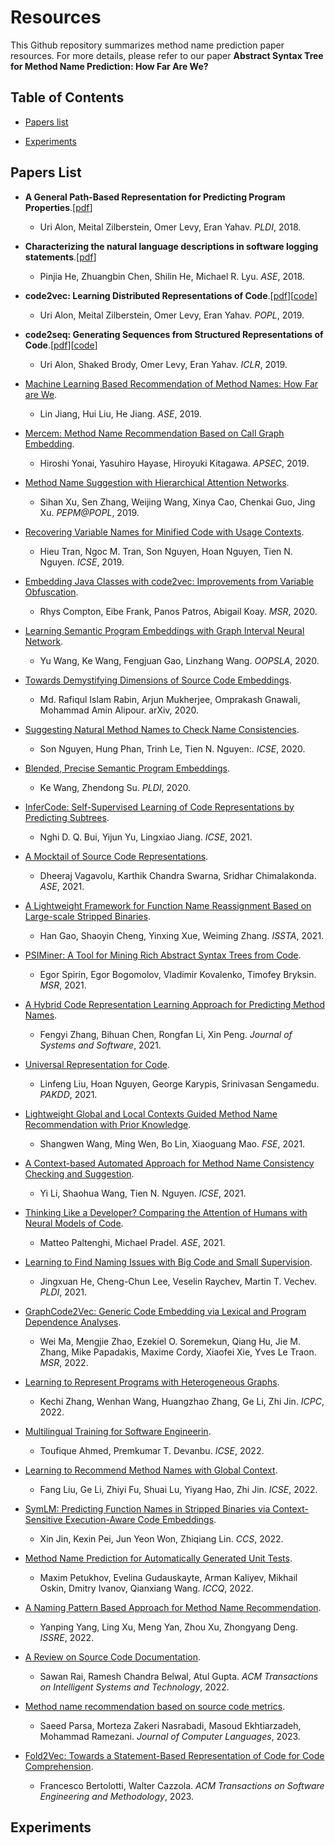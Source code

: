 # Resources
This Github repository summarizes method name prediction paper resources. For more details, please refer to our paper **Abstract Syntax Tree for Method Name Prediction: How Far Are We?**

## Table of Contents
- [Papers list](#Papers-List)

- [Experiments](#Experiments)

## Papers List
- **A General Path-Based Representation for Predicting Program Properties**.[[pdf](https://arxiv.org/abs/1803.09544)]
  - Uri Alon, Meital Zilberstein, Omer Levy, Eran Yahav. *PLDI*, 2018.
  
- **Characterizing the natural language descriptions in software logging statements**.[[pdf](https://dl.acm.org/doi/10.1145/3238147.3238193)]
  - Pinjia He, Zhuangbin Chen, Shilin He, Michael R. Lyu. *ASE*, 2018.
  
- **code2vec: Learning Distributed Representations of Code**.[[pdf](http://arxiv.org/abs/1803.09473)][[code](https://github.com/tech-srl/code2vec)]
  - Uri Alon, Meital Zilberstein, Omer Levy, Eran Yahav. *POPL*, 2019.
  
- **code2seq: Generating Sequences from Structured Representations of Code**.[[pdf](http://arxiv.org/abs/1808.01400)][[code](https://github.com/tech-srl/code2seq)]
  - Uri Alon, Shaked Brody, Omer Levy, Eran Yahav. *ICLR*, 2019.
  
- [Machine Learning Based Recommendation of Method Names: How Far are We](https://ieeexplore.ieee.org/document/8952208).
  - Lin Jiang, Hui Liu, He Jiang. *ASE*, 2019.
  
- [Mercem: Method Name Recommendation Based on Call Graph Embedding](http://arxiv.org/abs/1907.05690).
  - Hiroshi Yonai, Yasuhiro Hayase, Hiroyuki Kitagawa. *APSEC*, 2019.
  
- [Method Name Suggestion with Hierarchical Attention Networks](https://doi.org/10.1145/3294032.3294079).
  - Sihan Xu, Sen Zhang, Weijing Wang, Xinya Cao, Chenkai Guo, Jing Xu. *PEPM@POPL*, 2019.
  
- [Recovering Variable Names for Minified Code with Usage Contexts](http://arxiv.org/abs/1906.03488).
  - Hieu Tran, Ngoc M. Tran, Son Nguyen, Hoan Nguyen, Tien N. Nguyen. *ICSE*, 2019.
  
- [Embedding Java Classes with code2vec: Improvements from Variable Obfuscation](https://arxiv.org/abs/2004.02942).
  - Rhys Compton, Eibe Frank, Panos Patros, Abigail Koay. *MSR*, 2020.
  
- [Learning Semantic Program Embeddings with Graph Interval Neural Network](https://arxiv.org/abs/2005.09997).
  - Yu Wang, Ke Wang, Fengjuan Gao, Linzhang Wang. *OOPSLA*, 2020.
  
- [Towards Demystifying Dimensions of Source Code Embeddings](https://arxiv.org/abs/2008.13064).
  - Md. Rafiqul Islam Rabin, Arjun Mukherjee, Omprakash Gnawali, Mohammad Amin Alipour. arXiv, 2020.
  
- [Suggesting Natural Method Names to Check Name Consistencies](https://doi.org/10.1145/3377811.3380926).
  - Son Nguyen, Hung Phan, Trinh Le, Tien N. Nguyen:. *ICSE*, 2020.
  
- [Blended, Precise Semantic Program Embeddings](https://doi.org/10.1145/3385412.3385999).
  - Ke Wang, Zhendong Su. *PLDI*, 2020.
  
- [InferCode: Self-Supervised Learning of Code Representations by Predicting Subtrees](https://arxiv.org/abs/2012.07023).
  - Nghi D. Q. Bui, Yijun Yu, Lingxiao Jiang. *ICSE*, 2021.
  
- [A Mocktail of Source Code Representations](https://arxiv.org/abs/2106.10918).
  - Dheeraj Vagavolu, Karthik Chandra Swarna, Sridhar Chimalakonda. *ASE*, 2021.
  
- [A Lightweight Framework for Function Name Reassignment Based on Large-scale Stripped Binaries](https://doi.org/10.1145/3460319.3464804).
  - Han Gao, Shaoyin Cheng, Yinxing Xue, Weiming Zhang. *ISSTA*, 2021.
  
- [PSIMiner: A Tool for Mining Rich Abstract Syntax Trees from Code](https://arxiv.org/abs/2103.12778).
  - Egor Spirin, Egor Bogomolov, Vladimir Kovalenko, Timofey Bryksin. *MSR*, 2021.
  
- [A Hybrid Code Representation Learning Approach for Predicting Method Names](https://doi.org/10.1016/j.jss.2021.111011).
  - Fengyi Zhang, Bihuan Chen, Rongfan Li, Xin Peng. *Journal of Systems and Software*, 2021.
  
- [Universal Representation for Code](https://arxiv.org/abs/2103.03116).
  - Linfeng Liu, Hoan Nguyen, George Karypis, Srinivasan Sengamedu. *PAKDD*, 2021.
  
- [Lightweight Global and Local Contexts Guided Method Name Recommendation with Prior Knowledge](https://doi.org/10.1145/3468264.3468567).
  - Shangwen Wang, Ming Wen, Bo Lin, Xiaoguang Mao. *FSE*, 2021.
  
- [A Context-based Automated Approach for Method Name Consistency Checking and Suggestion](https://arxiv.org/abs/2103.00269).
  - Yi Li, Shaohua Wang, Tien N. Nguyen. *ICSE*, 2021.
  
- [Thinking Like a Developer? Comparing the Attention of Humans with Neural Models of Code](https://doi.org/10.1109/ASE51524.2021.9678712).
  - Matteo Paltenghi, Michael Pradel. *ASE*, 2021.
  
- [Learning to Find Naming Issues with Big Code and Small Supervision](https://doi.org/10.1145/3453483.3454045).
  - Jingxuan He, Cheng-Chun Lee, Veselin Raychev, Martin T. Vechev. *PLDI*, 2021.

- [GraphCode2Vec: Generic Code Embedding via Lexical and Program Dependence Analyses](https://arxiv.org/abs/2112.01218).
  - Wei Ma, Mengjie Zhao, Ezekiel O. Soremekun, Qiang Hu, Jie M. Zhang, Mike Papadakis, Maxime Cordy, Xiaofei Xie, Yves Le Traon. *MSR*, 2022.

- [Learning to Represent Programs with Heterogeneous Graphs](https://arxiv.org/abs/2012.04188).
  - Kechi Zhang, Wenhan Wang, Huangzhao Zhang, Ge Li, Zhi Jin. *ICPC*, 2022.

- [Multilingual Training for Software Engineerin](https://arxiv.org/abs/2112.02043).
  - Toufique Ahmed, Premkumar T. Devanbu. *ICSE*, 2022.

- [Learning to Recommend Method Names with Global Context](https://arxiv.org/abs/2201.10705).
  - Fang Liu, Ge Li, Zhiyi Fu, Shuai Lu, Yiyang Hao, Zhi Jin. *ICSE*, 2022.

- [SymLM: Predicting Function Names in Stripped Binaries via Context-Sensitive Execution-Aware Code Embeddings](https://doi.org/10.1145/3548606.3560612).
  - Xin Jin, Kexin Pei, Jun Yeon Won, Zhiqiang Lin. *CCS*, 2022.

- [Method Name Prediction for Automatically Generated Unit Tests](https://ieeexplore.ieee.org/abstract/document/9763112).
  - Maxim Petukhov, Evelina Gudauskayte, Arman Kaliyev, Mikhail Oskin, Dmitry Ivanov, Qianxiang Wang. *ICCQ*, 2022.
  
- [A Naming Pattern Based Approach for Method Name Recommendation](https://doi.org/10.1109/ISSRE55969.2022.00041).
  - Yanping Yang, Ling Xu, Meng Yan, Zhou Xu, Zhongyang Deng. *ISSRE*, 2022.
  
- [A Review on Source Code Documentation](https://dl.acm.org/doi/10.1145/3519312).
  - Sawan Rai, Ramesh Chandra Belwal, Atul Gupta. *ACM Transactions on Intelligent Systems and Technology*, 2022.

- [Method name recommendation based on source code metrics](https://www.sciencedirect.com/science/article/abs/pii/S2590118422000740?via%3Dihub).
  - Saeed Parsa, Morteza Zakeri Nasrabadi, Masoud Ekhtiarzadeh, Mohammad Ramezani. *Journal of Computer Languages*, 2023.
  
- [Fold2Vec: Towards a Statement-Based Representation of Code for Code Comprehension](https://dl.acm.org/doi/10.1145/3514232).
  - Francesco Bertolotti, Walter Cazzola. *ACM Transactions on Software Engineering and Methodology*, 2023.

## Experiments